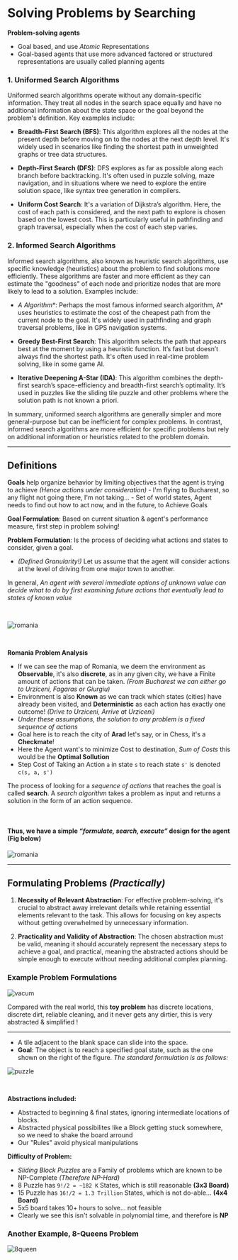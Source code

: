 
# Solving Problems by Searching

**Problem-solving agents**
- Goal based, and use *Atomic* Representations
- Goal-based agents that use more advanced factored or structured representations are usually called planning agents


### 1. Uniformed Search Algorithms
Uniformed search algorithms operate without any domain-specific information. They treat all nodes in the search space equally and have no additional information about the state space or the goal beyond the problem's definition. Key examples include:

- **Breadth-First Search (BFS)**: This algorithm explores all the nodes at the present depth before moving on to the nodes at the next depth level. It's widely used in scenarios like finding the shortest path in unweighted graphs or tree data structures.

- **Depth-First Search (DFS)**: DFS explores as far as possible along each branch before backtracking. It's often used in puzzle solving, maze navigation, and in situations where we need to explore the entire solution space, like syntax tree generation in compilers.

- **Uniform Cost Search**: It's a variation of Dijkstra’s algorithm. Here, the cost of each path is considered, and the next path to explore is chosen based on the lowest cost. This is particularly useful in pathfinding and graph traversal, especially when the cost of each step varies.

### 2. Informed Search Algorithms
Informed search algorithms, also known as heuristic search algorithms, use specific knowledge (heuristics) about the problem to find solutions more efficiently. These algorithms are faster and more efficient as they can estimate the "goodness" of each node and prioritize nodes that are more likely to lead to a solution. Examples include:

- **A* Algorithm**: Perhaps the most famous informed search algorithm, A* uses heuristics to estimate the cost of the cheapest path from the current node to the goal. It's widely used in pathfinding and graph traversal problems, like in GPS navigation systems.

- **Greedy Best-First Search**: This algorithm selects the path that appears best at the moment by using a heuristic function. It’s fast but doesn’t always find the shortest path. It's often used in real-time problem solving, like in some game AI.

- **Iterative Deepening A-Star (IDA)**: This algorithm combines the depth-first search’s space-efficiency and breadth-first search’s optimality. It’s used in puzzles like the sliding tile puzzle and other problems where the solution path is not known a priori.

In summary, uniformed search algorithms are generally simpler and more general-purpose but can be inefficient for complex problems. In contrast, informed search algorithms are more efficient for specific problems but rely on additional information or heuristics related to the problem domain.

---

## Definitions

**Goals** help organize behavior by limiting objectives that the agent is trying to achieve *(Hence actions under consideration)*
    - I'm flying to Bucharest, so any flight not going there, I'm not taking...
    - Set of world states, Agent needs to find out how to act now, and in the future, to Achieve Goals

**Goal Formulation**: Based on current situation & agent's performance measure, first step in problem solving!

**Problem Formulation**: Is the process of deciding what actions and states to consider, given a goal.
-  *(Defined Granularity!)* Let us assume that the agent will consider actions at the level of driving from one major town to another.

In general, *An agent with several immediate options of unknown value can decide what to do by first examining future actions that eventually lead to states of known value*

<br>

![romania](./static/AI_7.png)

<br>

**Romania Problem Analysis**
- If we can see the map of Romania, we deem the environment as **Observable**, it's also **discrete**, as in any given city, we have a Finite amount of actions that can be taken. *(From Bucharest we can either go to Urziceni, Fagaras or Giurgiu)*
- Environment is also **Known** as we can track which states (cities) have already been visited, and **Deterministic** as each action has exactly one outcome! *(Drive to Urziceni, Arrive at Urziceni)*
- *Under these assumptions, the solution to any problem is a fixed sequence of actions*
- Goal here is to reach the city of **Arad** let's say, or in Chess, it's a **Checkmate**!
- Here the Agent want's to minimize Cost to destination, *Sum of Costs* this would be the **Optimal Sollution**
- Step Cost of Taking an Action `a` in state `s` to reach state `s'` is denoted `c(s, a, s')`

The process of looking for a *sequence of actions* that reaches the goal is called **search**. A *search algorithm* takes a problem as input and returns a solution in the form of an action sequence.

<br>

#### Thus, we have a simple *“formulate, search, execute”* design for the agent (Fig below) 
![romania](./static/AI_6.png)

---

## Formulating Problems *(Practically)*

1. **Necessity of Relevant Abstraction**: For effective problem-solving, it's crucial to abstract away irrelevant details while retaining essential elements relevant to the task. This allows for focusing on key aspects without getting overwhelmed by unnecessary information.

2. **Practicality and Validity of Abstraction**: The chosen abstraction must be valid, meaning it should accurately represent the necessary steps to achieve a goal, and practical, meaning the abstracted actions should be simple enough to execute without needing additional complex planning.

### Example Problem Formulations

![vacum](./static/AI_8.png)

Compared with the real world, this **toy problem** has discrete locations, discrete dirt, reliable cleaning, and it never gets any dirtier, this is very abstracted & simplified !

---

- A tile adjacent to the blank space can slide into the space. 
- **Goal**: The object is to reach a specified goal state, such as the one shown on the right of the figure. *The standard formulation is as follows:*

![puzzle](./static/AI_9.png)

<br>

**Abstractions included:**
- Abstracted to beginning & final states, ignoring intermediate locations of blocks.
- Abstracted physical possibilites like a Block getting stuck somewhere, so we need to shake the board arround
- Our "Rules" avoid physical manipulations

**Difficulty of Problem:**
- *Sliding Block Puzzles* are a Family of problems which are known to be NP-Complete *(Therefore NP-Hard)*
- 8 Puzzle has `9!/2 = ~182 K` States, which is still reasonable **(3x3 Board)**
- 15 Puzzle has `16!/2 = 1.3 Trillion` States, which is not do-able... **(4x4 Board)**
- 5x5 board takes 10+ hours to solve... not feasible
- Clearly we see this isn't solvable in polynomial time, and therefore is **NP**

### Another Example, 8-Queens Problem

![8queen](./static/AI_12.png)

